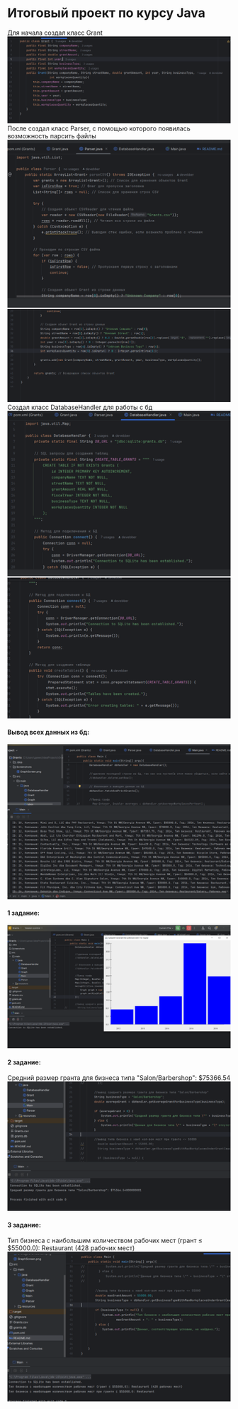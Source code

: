 # Итоговый проект по курсу Java
Для начала создал класс Grant
![скрин класса](Screenshots/createGrantClass.png)
После создал класс Parser, с помощью которого появилась возможность парсить файлы
![скрин класса](Screenshots/parser1.png)
![скрин класса](Screenshots/parser2.png)
Создал класс DatabaseHandler для работы с бд
![скрин класса](Screenshots/DB.png)
![скрин класса](Screenshots/DB2.png)
#### Вывод всех данных из бд:
![скрин бд](Screenshots/allDataScreen.png)
#### 1 задание:
![Скрин графа](Screenshots/GraphScreen.png)
#### 2 задание:
Средний размер гранта для бизнеса типа "Salon/Barbershop": $75366.54
![Скрин консоли](Screenshots/averageGrantScreen.png)
#### 3 задание:
Тип бизнеса с наибольшим количеством рабочих мест (грант ≤ $55000.0): Restaurant (428 рабочих мест)
![Скрин консоли](Screenshots/maxWorkplaceScreen.png)

